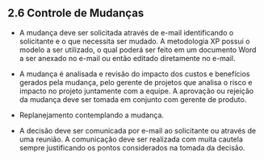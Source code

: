 ## 2.6 Controle de Mudanças

* A mudança deve ser solicitada através de e-mail identificando o solicitante e o que necessita ser mudado. A metodologia XP possui o modelo a ser utilizado, o qual poderá ser feito em um documento Word a ser anexado no e-mail ou então editado diretamente no e-mail.

* A mudança é analisada e revisão do impacto dos custos e benefícios gerados pela mudança, pelo gerente de projetos que analisa o risco e impacto no projeto juntamente com a equipe. A aprovação ou rejeição da mudança deve ser tomada em conjunto com gerente de produto.

* Replanejamento contemplando a mudança.

* A decisão deve ser comunicada por e-mail ao solicitante ou através de uma reunião. A comunicação deve ser realizada com muita cautela sempre justificando os pontos considerados na tomada da decisão.



